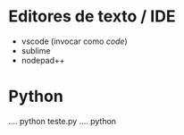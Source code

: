 # Editores de texto / IDE

 -  vscode   (invocar como *code*)
 -  sublime
 -  nodepad++

# Python

   .... python teste.py
   .... python 
